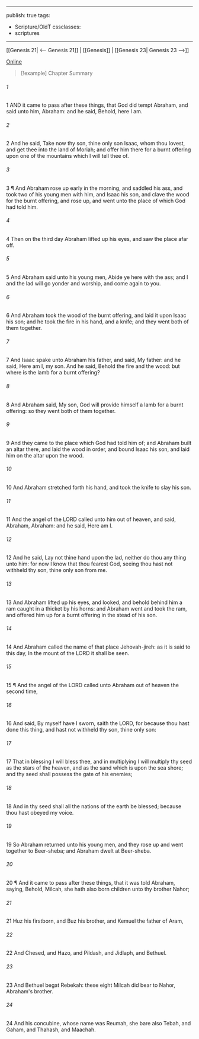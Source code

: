 

---
publish: true
tags:
  - Scripture/OldT
cssclasses:
  - scriptures
---
[[Genesis 21| <-- Genesis 21]] | [[Genesis]] | [[Genesis 23| Genesis 23 -->]]

[Online](https://churchofjesuschrist.org/study/scriptures/ot/gen/22?lang=eng)

>[!example] Chapter Summary
>
###### 1
1 AND it came to pass after these things, that God did tempt Abraham, and said unto him, Abraham: and he said, Behold, here I am.
###### 2
2 And he said, Take now thy son, thine only son Isaac, whom thou lovest, and get thee into the land of Moriah; and offer him there for a burnt offering upon one of the mountains which I will tell thee of.
###### 3
3 ¶ And Abraham rose up early in the morning, and saddled his ass, and took two of his young men with him, and Isaac his son, and clave the wood for the burnt offering, and rose up, and went unto the place of which God had told him.
###### 4
4 Then on the third day Abraham lifted up his eyes, and saw the place afar off.
###### 5
5 And Abraham said unto his young men, Abide ye here with the ass; and I and the lad will go yonder and worship, and come again to you.
###### 6
6 And Abraham took the wood of the burnt offering, and laid it upon Isaac his son; and he took the fire in his hand, and a knife; and they went both of them together.
###### 7
7 And Isaac spake unto Abraham his father, and said, My father: and he said, Here am I, my son.  And he said, Behold the fire and the wood: but where is the lamb for a burnt offering?
###### 8
8 And Abraham said, My son, God will provide himself a lamb for a burnt offering: so they went both of them together.
###### 9
9 And they came to the place which God had told him of; and Abraham built an altar there, and laid the wood in order, and bound Isaac his son, and laid him on the altar upon the wood.
###### 10
10 And Abraham stretched forth his hand, and took the knife to slay his son.
###### 11
11 And the angel of the LORD called unto him out of heaven, and said, Abraham, Abraham: and he said, Here am I.
###### 12
12 And he said, Lay not thine hand upon the lad, neither do thou any thing unto him: for now I know that thou fearest God, seeing thou hast not withheld thy son, thine only son from me.
###### 13
13 And Abraham lifted up his eyes, and looked, and behold behind him a ram caught in a thicket by his horns: and Abraham went and took the ram, and offered him up for a burnt offering in the stead of his son.
###### 14
14 And Abraham called the name of that place Jehovah-jireh: as it is said to this day, In the mount of the LORD it shall be seen.
###### 15
15 ¶ And the angel of the LORD called unto Abraham out of heaven the second time,
###### 16
16 And said, By myself have I sworn, saith the LORD, for because thou hast done this thing, and hast not withheld thy son, thine only son:
###### 17
17 That in blessing I will bless thee, and in multiplying I will multiply thy seed as the stars of the heaven, and as the sand which is upon the sea shore; and thy seed shall possess the gate of his enemies;
###### 18
18 And in thy seed shall all the nations of the earth be blessed; because thou hast obeyed my voice.
###### 19
19 So Abraham returned unto his young men, and they rose up and went together to Beer-sheba; and Abraham dwelt at Beer-sheba.
###### 20
20 ¶ And it came to pass after these things, that it was told Abraham, saying, Behold, Milcah, she hath also born children unto thy brother Nahor;
###### 21
21 Huz his firstborn, and Buz his brother, and Kemuel the father of Aram,
###### 22
22 And Chesed, and Hazo, and Pildash, and Jidlaph, and Bethuel.
###### 23
23 And Bethuel begat Rebekah: these eight Milcah did bear to Nahor, Abraham's brother.
###### 24
24 And his concubine, whose name was Reumah, she bare also Tebah, and Gaham, and Thahash, and Maachah.



